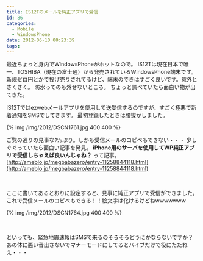 ```yaml
---
title: IS12Tのメールを純正アプリで受信
id: 86
categories:
  - Mobile
  - WindowsPhone
date: 2012-06-10 00:23:39
tags:
---
```


最近ちょっと身内でWindowsPhoneがホットなので。
IS12Tは現在日本で唯一、TOSHIBA（現在の富士通）から発売されているWindowsPhone端末です。新規ゼロ円とかで投げ売りされてるけど、端末のできはすごく良いです。意外とさくさく。
防水ってのも外せないところ。
ちょっと調べていたら面白い物が出てきた。

<!--more-->

IS12Tではezwebメールアプリを使用して送受信するのですが、すごく極悪で新着通知をSMSでしてきます。
最初登録したときは腰抜かしました。

{% img /img/2012/DSCN1761.jpg 400 400 %}

ご覧の通りの見事なｸｿｯぷり。しかも受信メールのコピペもできない・・・
少しぐぐっていたら面白い記事を発見。
**iPhone用のサーバを使用してWP純正アプリで受信しちゃえば良いんじゃね？**
って記事。
[http://ameblo.jp/megbabazero/entry-11258844118.html](http://ameblo.jp/megbabazero/entry-11258844118.html)

&nbsp;

ここに書いてあるとおりに設定すると、見事に純正アプリで受信ができました。
これで受信メールのコピペもできる！！絵文字は化けるけどねwwwwwww

{% img /img/2012/DSCN1764.jpg 400 400 %}

&nbsp;

といっても、緊急地震速報はSMSで来るのそろそろどうにかならないですか？
あの体に悪い音出さないでマナーモードにしてるとバイブだけで役にたたねえ・・・

&nbsp;
